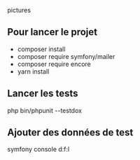 pictures

## Pour lancer le projet

- composer install
- composer require symfony/mailer
- composer require encore
- yarn install

## Lancer les tests

php bin/phpunit --testdox

## Ajouter des données de test

symfony console d:f:l